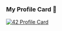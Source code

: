 ### My Profile Card 👋

[![42 Profile Card](https://1337-readme.vercel.app/api/profile?cursus=42cursus&dark=true&login=hdrabi)](https://github.com/drabi-he)
<!--
**drabi-he/drabi-he** is a ✨ _special_ ✨ repository because its `README.md` (this file) appears on your GitHub profile.

Here are some ideas to get you started:

- 🔭 I’m currently studying at 1337
- 🌱 I’m currently learning ...
- 👯 I’m looking to collaborate on ...
- 🤔 I’m looking for help with ...
- 💬 Ask me about ...
- 📫 How to reach me: ...
- ⚡ Fun fact: ...
-->
